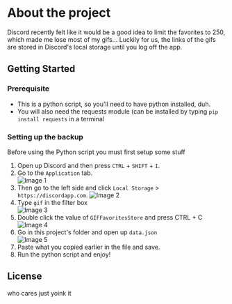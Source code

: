 # About the project

Discord recently felt like it would be a good idea to limit the favorites to 250, which made me lose most of my gifs...
Luckily for us, the links of the gifs are stored in Discord's local storage until you log off the app.

## Getting Started

### Prerequisite
- This is a python script, so you'll need to have python installed, duh.
- You will also need the requests module (can be installed by typing `pip install requests` in a terminal

### Setting up the backup

Before using the Python script you must first setup some stuff

1. Open up Discord and then press `CTRL` + `SHIFT` + `I`.
2. Go to the `Application` tab.  
![Image 1](https://questionable.link/YaxLTk.png)
3. Then go to the left side and click `Local Storage` > `https://discordapp.com`.
![Image 2](https://questionable.link/7xfWFZ.png)
4. Type `gif` in the filter box  
![Image 3](https://questionable.link/ZiiQbV.png)
5. Double click the value of `GIFFavoritesStore` and press CTRL + C  
![Image 4](https://questionable.link/sA40J2.png)
6. Go in this project's folder and open up `data.json`  
![Image 5](https://i.imgur.com/ZRXilWS.png)
7. Paste what you copied earlier in the file and save.
8. Run the python script and enjoy!

## License
who cares just yoink it
